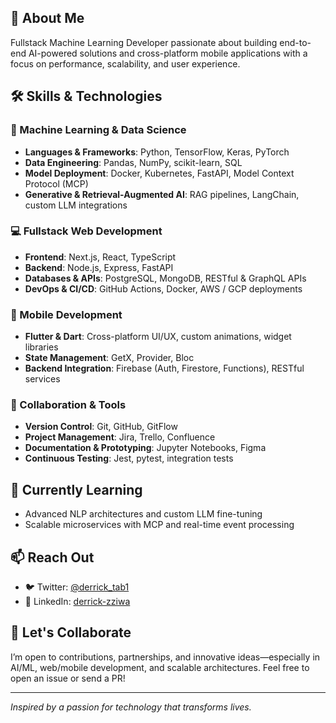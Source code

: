 

## 🚀 About Me
Fullstack Machine Learning Developer passionate about building end-to-end AI-powered solutions and cross-platform mobile applications with a focus on performance, scalability, and user experience.

## 🛠️ Skills & Technologies

### 🤖 Machine Learning & Data Science
- **Languages & Frameworks**: Python, TensorFlow, Keras, PyTorch
- **Data Engineering**: Pandas, NumPy, scikit-learn, SQL
- **Model Deployment**: Docker, Kubernetes, FastAPI, Model Context Protocol (MCP)
- **Generative & Retrieval-Augmented AI**: RAG pipelines, LangChain, custom LLM integrations

### 💻 Fullstack Web Development
- **Frontend**: Next.js, React, TypeScript
- **Backend**: Node.js, Express, FastAPI
- **Databases & APIs**: PostgreSQL, MongoDB, RESTful & GraphQL APIs
- **DevOps & CI/CD**: GitHub Actions, Docker, AWS / GCP deployments

### 📱 Mobile Development
- **Flutter & Dart**: Cross-platform UI/UX, custom animations, widget libraries
- **State Management**: GetX, Provider, Bloc
- **Backend Integration**: Firebase (Auth, Firestore, Functions), RESTful services

### 🤝 Collaboration & Tools
- **Version Control**: Git, GitHub, GitFlow
- **Project Management**: Jira, Trello, Confluence
- **Documentation & Prototyping**: Jupyter Notebooks, Figma
- **Continuous Testing**: Jest, pytest, integration tests

## 🌱 Currently Learning
- Advanced NLP architectures and custom LLM fine-tuning
- Scalable microservices with MCP and real-time event processing

## 📫 Reach Out
- 🐦 Twitter: [@derrick_tab1](https://twitter.com/derrick_tab1)
- 🔗 LinkedIn: [derrick-zziwa](https://www.linkedin.com/in/derrick-zziwa/)

## 🤝 Let's Collaborate
I’m open to contributions, partnerships, and innovative ideas—especially in AI/ML, web/mobile development, and scalable architectures. Feel free to open an issue or send a PR!

---
*Inspired by a passion for technology that transforms lives.*
